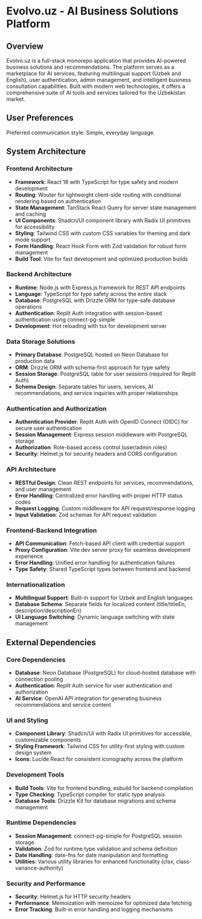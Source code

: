 # Evolvo.uz - AI Business Solutions Platform

## Overview

Evolvo.uz is a full-stack monorepo application that provides AI-powered business solutions and recommendations. The platform serves as a marketplace for AI services, featuring multilingual support (Uzbek and English), user authentication, admin management, and intelligent business consultation capabilities. Built with modern web technologies, it offers a comprehensive suite of AI tools and services tailored for the Uzbekistan market.

## User Preferences

Preferred communication style: Simple, everyday language.

## System Architecture

### Frontend Architecture
- **Framework**: React 18 with TypeScript for type safety and modern development
- **Routing**: Wouter for lightweight client-side routing with conditional rendering based on authentication
- **State Management**: TanStack React Query for server state management and caching
- **UI Components**: Shadcn/UI component library with Radix UI primitives for accessibility
- **Styling**: Tailwind CSS with custom CSS variables for theming and dark mode support
- **Form Handling**: React Hook Form with Zod validation for robust form management
- **Build Tool**: Vite for fast development and optimized production builds

### Backend Architecture
- **Runtime**: Node.js with Express.js framework for REST API endpoints
- **Language**: TypeScript for type safety across the entire stack
- **Database**: PostgreSQL with Drizzle ORM for type-safe database operations
- **Authentication**: Replit Auth integration with session-based authentication using connect-pg-simple
- **Development**: Hot reloading with tsx for development server

### Data Storage Solutions
- **Primary Database**: PostgreSQL hosted on Neon Database for production data
- **ORM**: Drizzle ORM with schema-first approach for type safety
- **Session Storage**: PostgreSQL table for user sessions (required for Replit Auth)
- **Schema Design**: Separate tables for users, services, AI recommendations, and service inquiries with proper relationships

### Authentication and Authorization
- **Authentication Provider**: Replit Auth with OpenID Connect (OIDC) for secure user authentication
- **Session Management**: Express session middleware with PostgreSQL storage
- **Authorization**: Role-based access control (user/admin roles)
- **Security**: Helmet.js for security headers and CORS configuration

### API Architecture
- **RESTful Design**: Clean REST endpoints for services, recommendations, and user management
- **Error Handling**: Centralized error handling with proper HTTP status codes
- **Request Logging**: Custom middleware for API request/response logging
- **Input Validation**: Zod schemas for API request validation

### Frontend-Backend Integration
- **API Communication**: Fetch-based API client with credential support
- **Proxy Configuration**: Vite dev server proxy for seamless development experience
- **Error Handling**: Unified error handling for authentication failures
- **Type Safety**: Shared TypeScript types between frontend and backend

### Internationalization
- **Multilingual Support**: Built-in support for Uzbek and English languages
- **Database Schema**: Separate fields for localized content (title/titleEn, description/descriptionEn)
- **UI Language Switching**: Dynamic language switching with state management

## External Dependencies

### Core Dependencies
- **Database**: Neon Database (PostgreSQL) for cloud-hosted database with connection pooling
- **Authentication**: Replit Auth service for user authentication and authorization
- **AI Service**: OpenAI API integration for generating business recommendations and service content

### UI and Styling
- **Component Library**: Shadcn/UI with Radix UI primitives for accessible, customizable components
- **Styling Framework**: Tailwind CSS for utility-first styling with custom design system
- **Icons**: Lucide React for consistent iconography across the platform

### Development Tools
- **Build Tools**: Vite for frontend bundling, esbuild for backend compilation
- **Type Checking**: TypeScript compiler for static type analysis
- **Database Tools**: Drizzle Kit for database migrations and schema management

### Runtime Dependencies
- **Session Management**: connect-pg-simple for PostgreSQL session storage
- **Validation**: Zod for runtime type validation and schema definition
- **Date Handling**: date-fns for date manipulation and formatting
- **Utilities**: Various utility libraries for enhanced functionality (clsx, class-variance-authority)

### Security and Performance
- **Security**: Helmet.js for HTTP security headers
- **Performance**: Memoization with memoizee for optimized data fetching
- **Error Tracking**: Built-in error handling and logging mechanisms